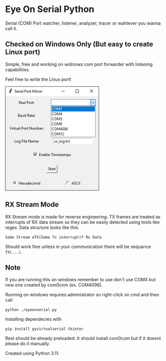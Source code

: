 # Eye On Serial Python
Serial (COM) Port watcher, listener, analyzer, tracer or wahtever you wanna call it.    
## Checked on Windows Only (But easy to create Linux port)
Simple, free and working on widnows com port forwarder with listening capabilities.

Feel free to write the Linux port!

![App interface](screen.png "App interface")

## RX Stream Mode

RX Stream mode is made for reverse engineering. TX frames are treated as interrupts of RX data stream so they can be easily detected using tools like regex. Data structure looks like this:

```
Some Stream oTX(Some Tx interrupt)f Rx Data
``` 
Should work fine unless in your communication there will be sequance ```TX(...)```.
## Note 
If you are running this on windows remember to use don't use COM4 but new one created by com0com (ex. COM4096).

Running on windows requires administrator so right-click on cmd and then call
```
python ./eyeonserial.py
```

Installing dependecies with

```
pip install pyvirtualserial tkinter 
```
Rest should be already preloaded. It should install com0com but if it doesnt please do it manually.

Created using Python 3.11.


